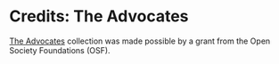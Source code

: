 # Credits: The Advocates
  
[The Advocates](/collections/advocates-advocates/full-program-video) collection was made possible by a grant from the Open Society Foundations (OSF).

  
